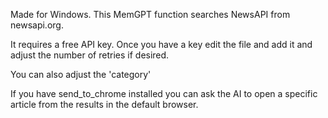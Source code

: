 Made for Windows. This MemGPT function searches NewsAPI from newsapi.org.
  
It requires a free API key. Once you have a key edit the file and add it and adjust the number of retries if desired.

You can also adjust the 'category'
  
If you have send_to_chrome installed you can ask the AI to open a specific article from the results in the default browser.

